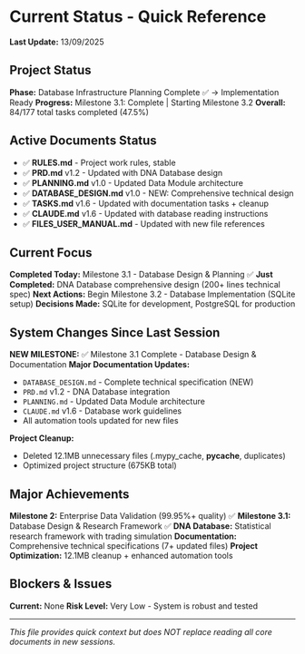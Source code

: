 # Current Status - Quick Reference
**Last Update:** 13/09/2025

## Project Status
**Phase:** Database Infrastructure Planning Complete ✅ → Implementation Ready
**Progress:** Milestone 3.1: Complete | Starting Milestone 3.2
**Overall:** 84/177 total tasks completed (47.5%)

## Active Documents Status
- ✅ **RULES.md** - Project work rules, stable
- ✅ **PRD.md** v1.2 - Updated with DNA Database design
- ✅ **PLANNING.md** v1.0 - Updated Data Module architecture
- ✅ **DATABASE_DESIGN.md** v1.0 - NEW: Comprehensive technical design
- ✅ **TASKS.md** v1.6 - Updated with documentation tasks + cleanup
- ✅ **CLAUDE.md** v1.6 - Updated with database reading instructions
- ✅ **FILES_USER_MANUAL.md** - Updated with new file references

## Current Focus
**Completed Today:** Milestone 3.1 - Database Design & Planning ✅
**Just Completed:** DNA Database comprehensive design (200+ lines technical spec)
**Next Actions:** Begin Milestone 3.2 - Database Implementation (SQLite setup)
**Decisions Made:** SQLite for development, PostgreSQL for production

## System Changes Since Last Session
**NEW MILESTONE:** ✅ Milestone 3.1 Complete - Database Design & Documentation
**Major Documentation Updates:**
- `DATABASE_DESIGN.md` - Complete technical specification (NEW)
- `PRD.md` v1.2 - DNA Database integration
- `PLANNING.md` - Updated Data Module architecture
- `CLAUDE.md` v1.6 - Database work guidelines
- All automation tools updated for new files

**Project Cleanup:**
- Deleted 12.1MB unnecessary files (.mypy_cache, __pycache__, duplicates)
- Optimized project structure (675KB total)

## Major Achievements
**Milestone 2:** Enterprise Data Validation (99.95%+ quality) ✅
**Milestone 3.1:** Database Design & Research Framework ✅
**DNA Database:** Statistical research framework with trading simulation
**Documentation:** Comprehensive technical specifications (7+ updated files)
**Project Optimization:** 12.1MB cleanup + enhanced automation tools

## Blockers & Issues
**Current:** None
**Risk Level:** Very Low - System is robust and tested

---
*This file provides quick context but does NOT replace reading all core documents in new sessions.*